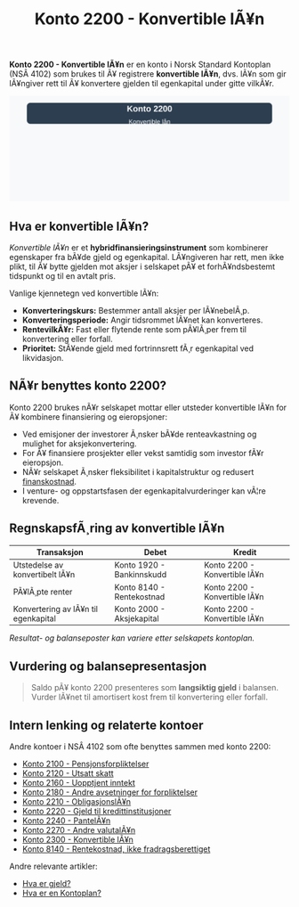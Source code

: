 ﻿---
title: "Konto 2200 - Konvertible lÃ¥n"
meta_title: "2200-konvertible-lan"
meta_description: '**Konto 2200 - Konvertible lÃ¥n** er en konto i Norsk Standard Kontoplan (NSÂ 4102) som brukes til Ã¥ registrere **konvertible lÃ¥n**, dvs. lÃ¥n som gir lÃ¥ngiv...'
slug: 2200-konvertible-lan
type: blog
layout: pages/single
---

**Konto 2200 - Konvertible lÃ¥n** er en konto i Norsk Standard Kontoplan (NSÂ 4102) som brukes til Ã¥ registrere **konvertible lÃ¥n**, dvs. lÃ¥n som gir lÃ¥ngiver rett til Ã¥ konvertere gjelden til egenkapital under gitte vilkÃ¥r.

![Illustrasjon av konto 2200 konvertible lÃ¥n](2200-konvertible-lan-image.svg)

## Hva er konvertible lÃ¥n?

*Konvertible lÃ¥n* er et **hybridfinansieringsinstrument** som kombinerer egenskaper fra bÃ¥de gjeld og egenkapital. LÃ¥ngiveren har rett, men ikke plikt, til Ã¥ bytte gjelden mot aksjer i selskapet pÃ¥ et forhÃ¥ndsbestemt tidspunkt og til en avtalt pris.

Vanlige kjennetegn ved konvertible lÃ¥n:

* **Konverteringskurs:** Bestemmer antall aksjer per lÃ¥nebelÃ¸p.
* **Konverteringsperiode:** Angir tidsrommet lÃ¥net kan konverteres.
* **RentevilkÃ¥r:** Fast eller flytende rente som pÃ¥lÃ¸per frem til konvertering eller forfall.
* **Prioritet:** StÃ¥ende gjeld med fortrinnsrett fÃ¸r egenkapital ved likvidasjon.

## NÃ¥r benyttes konto 2200?

Konto 2200 brukes nÃ¥r selskapet mottar eller utsteder konvertible lÃ¥n for Ã¥ kombinere finansiering og eieropsjoner:

* Ved emisjoner der investorer Ã¸nsker bÃ¥de renteavkastning og mulighet for aksjekonvertering.
* For Ã¥ finansiere prosjekter eller vekst samtidig som investor fÃ¥r eieropsjon.
* NÃ¥r selskapet Ã¸nsker fleksibilitet i kapitalstruktur og redusert [finanskostnad](/blogs/kontoplan/8170-annen-finanskostnad "Konto 8170 - Annen finanskostnad").
* I venture- og oppstartsfasen der egenkapitalvurderinger kan vÃ¦re krevende.

## RegnskapsfÃ¸ring av konvertible lÃ¥n

| Transaksjon                                | Debet                     | Kredit                           |
|--------------------------------------------|---------------------------|----------------------------------|
| Utstedelse av konvertibelt lÃ¥n             | Konto 1920 - Bankinnskudd | Konto 2200 - Konvertible lÃ¥n     |
| PÃ¥lÃ¸pte renter                             | Konto 8140 - Rentekostnad | Konto 2200 - Konvertible lÃ¥n     |
| Konvertering av lÃ¥n til egenkapital        | Konto 2000 - Aksjekapital | Konto 2200 - Konvertible lÃ¥n     |

_*Resultat- og balanseposter kan variere etter selskapets kontoplan.*_

## Vurdering og balansepresentasjon

> Saldo pÃ¥ konto 2200 presenteres som **langsiktig gjeld** i balansen. Vurder lÃ¥net til amortisert kost frem til konvertering eller forfall.

## Intern lenking og relaterte kontoer

Andre kontoer i NSÂ 4102 som ofte benyttes sammen med konto 2200:

* [Konto 2100 - Pensjonsforpliktelser](/blogs/kontoplan/2100-pensjonsforpliktelser "Konto 2100 - Pensjonsforpliktelser i Norsk Standard Kontoplan")
* [Konto 2120 - Utsatt skatt](/blogs/kontoplan/2120-utsatt-skatt "Konto 2120 - Utsatt skatt i Norsk Standard Kontoplan")
* [Konto 2160 - Uopptjent inntekt](/blogs/kontoplan/2160-uopptjent-inntekt "Konto 2160 - Uopptjent inntekt i Norsk Standard Kontoplan")
* [Konto 2180 - Andre avsetninger for forpliktelser](/blogs/kontoplan/2180-andre-avsetninger-for-forpliktelser "Konto 2180 - Andre avsetninger for forpliktelser: Guide til avsetninger for forpliktelser i Norsk kontoplan")
* [Konto 2210 - ObligasjonslÃ¥n](/blogs/kontoplan/2210-obligasjonslan "Konto 2210 - ObligasjonslÃ¥n i Norsk Standard Kontoplan")
* [Konto 2220 - Gjeld til kredittinstitusjoner](/blogs/kontoplan/2220-gjeld-til-kredittinstitusjoner "Konto 2220 - Gjeld til kredittinstitusjoner i Norsk Standard Kontoplan")
* [Konto 2240 - PantelÃ¥n](/blogs/kontoplan/2240-pantelan "Konto 2240 - PantelÃ¥n i Norsk Standard Kontoplan")
* [Konto 2270 - Andre valutalÃ¥n](/blogs/kontoplan/2270-andre-valutalan "Konto 2270 - Andre valutalÃ¥n i Norsk Standard Kontoplan")
* [Konto 2300 - Konvertible lÃ¥n](/blogs/kontoplan/2300-konvertible-lan "Konto 2300 - Konvertible lÃ¥n i Norsk Standard Kontoplan")
* [Konto 8140 - Rentekostnad, ikke fradragsberettiget](/blogs/kontoplan/8140-rentekostnad-ikke-fradragsberettiget "Konto 8140 - Rentekostnad, ikke fradragsberettiget i Norsk Standard Kontoplan")

Andre relevante artikler:

* [Hva er gjeld?](/blogs/regnskap/hva-er-gjeld "Hva er Gjeld i Regnskap? Komplett Guide til Forpliktelser og Gjeldstyper")
* [Hva er en Kontoplan?](/blogs/regnskap/hva-er-kontoplan "Hva er en Kontoplan? Komplett Guide til Kontoplaner i Norsk Regnskap")

